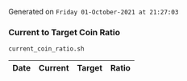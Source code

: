 Generated on `Friday 01-October-2021 at 21:27:03`

### Current to Target Coin Ratio
`current_coin_ratio.sh`

Date|Current|Target|Ratio
---|---|---|---
